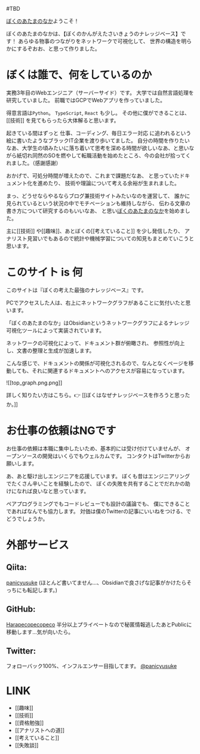 #TBD 

[ぼくのあたまのなか](https://publish.obsidian.md/panicyusuke/Me/%E3%81%AF%E3%81%98%E3%82%81%E3%81%BE%E3%81%97%E3%81%A6)ようこそ！

ぼくのあたまのなかは、【ぼくのかんがえたさいきょうのナレッジベース】です！
あらゆる物事のつながりをネットワークで可視化して、
世界の構造を明らかにするぞおお、と思って作りました。

# ぼくは誰で、何をしているのか

実務3年目のWebエンジニア（サーバーサイド）です。
大学では自然言語処理を研究していました。
前職ではGCPでWebアプリを作っていました。

得意言語は`Python`。
`TypeScript`, `React` も少し。
その他に僕ができることは、[[技術]] を見てもらったら大体解ると思います。

起きている間はずっと
仕事、コーディング、毎日エラー対応
に追われるという絵に書いたようなブラックIT企業を渡り歩いてました。
自分の時間を作りたいなあ、大学生の頃みたいに落ち着いて思考を深める時間が欲しいなあ、と思いながら紙切れ同然のSOを燃やして転職活動を始めたところ、今の会社が拾ってくれました。（感謝感謝）

おかげで、可処分時間が増えたので、これまで課題だなあ、
と思っていたドキュメント化を進めたり、
技術や理論について考える余裕が生まれました。

まっ、どうせならやるならブログ兼技術サイトみたいなのを運営して、
誰かに見られているという状況の中でモチベーションも維持しながら、
伝わる文章の書き方について研究するのもいいなあ、
と思い[ぼくのあたまのなか](https://publish.obsidian.md/panicyusuke/Me/%E3%81%AF%E3%81%98%E3%82%81%E3%81%BE%E3%81%97%E3%81%A6)を始めました。

主に[[技術]] や[[趣味]]、あとぼくの[[考えていること]] を少し発信したり、
アナリスト見習いでもあるので統計や機械学習についての知見もまとめていこうと思います。

# このサイト is 何

このサイトは『ぼくの考えた最強のナレッジベース』です。

PCでアクセスした人は、右上にネットワークグラフがあることに気付いたと思います。

「ぼくのあたまのなか」はObsidianというネットワークグラフによるナレッジ可視化ツールによって実装されています。

ネットワークの可視化によって、ドキュメント群が俯瞰され、
参照性が向上し、文書の整理と生成が加速します。

こんな感じで、ドキュメントの関係が可視化されるので、なんとなくページを移動しても、それに関連するドキュメントへのアクセスが容易になっています。

![[top_graph.png.png]]

詳しく知りたい方はこちら。👉 [[ぼくはなぜナレッジベースを作ろうと思ったか。]]

# お仕事の依頼はNGです

お仕事の依頼は本職に集中したいため、基本的には受け付けていませんが、
オープンソースの開発はいくらでもウェルカムです。
コンタクトはTwitterからお願いします。

あ、あと駆け出しエンジニアを応援しています。
ぼくも昔はエンジニアリングでたくさん辛いことを経験したので、
ぼくの失敗を共有することでだれかの助けになれば良いなと思っています。

ペアプログラミングでもコードレビューでも設計の議論でも、
僕にできることであればなんでも協力します。
対価は僕のTwitterの記事にいいねをつける、でどうでしょうか。

# 外部サービス

## Qiita:

[panicyusuke](https://qiita.com/panicyusuke) (ほとんど書いてません...、Obsidianで良さげな記事がかけたらそっちにも転記します。)

## GitHub:

[Harapecopecopeco](https://github.com/Harapecopecopeco/Obsidian) 
半分以上プライベートなので秘匿情報逃したあとPublicに移動します...気が向いたら。

## Twitter:

フォローバック100%、インフルエンサー目指してます。
[@panicyusuke](https://twitter.com/panicyusuke)

# LINK

- [[趣味]]
- [[技術]]
- [[資格勉強]]
- [[アナリストへの道]]
- [[考えていること]]
- [[失敗談]]

